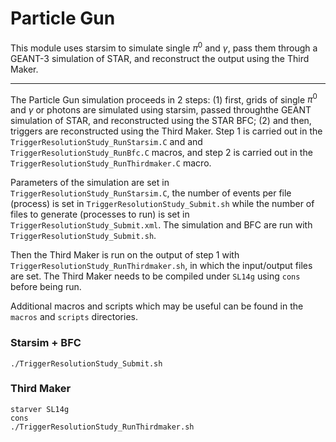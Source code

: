 # Particle Gun

This module uses starsim to simulate single $\pi^{0}$ and $\gamma$, pass them through a GEANT-3 simulation of STAR, and reconstruct the output using the Third Maker.

---

The Particle Gun simulation proceeds in 2 steps: (1) first, grids of single $\pi^{0}$ and $\gamma$ or photons are simulated using starsim, passed throughthe GEANT simulation of STAR, and reconstructed using the STAR BFC; (2) and then, triggers are reconstructed using the Third Maker. Step 1 is carried out in the `TriggerResolutionStudy_RunStarsim.C` and and `TriggerResolutionStudy_RunBfc.C` macros, and step 2 is carried out in the `TriggerResolutionStudy_RunThirdmaker.C` macro.

Parameters of the simulation are set in `TriggerResolutionStudy_RunStarsim.C`, the number of events per file (process) is set in `TriggerResolutionStudy_Submit.sh` while the number of files to generate (processes to run) is set in `TriggerResolutionStudy_Submit.xml`. The simulation and BFC are run with `TriggerResolutionStudy_Submit.sh`.

Then the Third Maker is run on the output of step 1 with `TriggerResolutionStudy_RunThirdmaker.sh`, in which the input/output files are set. The Third Maker needs to be compiled under `SL14g` using `cons` before being run.

Additional macros and scripts which may be useful can be found in the `macros` and `scripts` directories.

### Starsim + BFC

```
./TriggerResolutionStudy_Submit.sh
```

### Third Maker

```
starver SL14g
cons
./TriggerResolutionStudy_RunThirdmaker.sh
```
